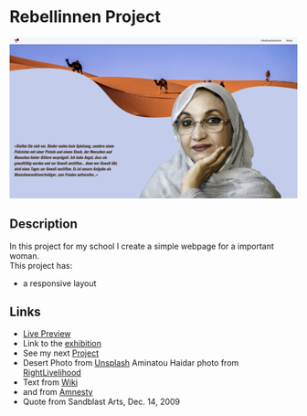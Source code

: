 # Rebellinnen Project

![preview gif](./media/prev.png)

## Description

In this project for my school I create a simple webpage for a important woman. <br>
This project has:

- a responsive layout

## Links

- [Live Preview](https://tomsoerr.github.io/rebellinnen/)
- Link to the [exhibition](https://www.ausstellung-leihen.de/rebellinnen)
- See my next [Project](https://github.com/TomSoerr/portfolio)
- Desert Photo from [Unsplash](https://unsplash.com/photos/kiYzznir-uo)
  Aminatou Haidar photo from [RightLivelihood](https://rightlivelihood.org/app/uploads/2019/09/aminatouportrait-1024x1024.jpg)
- Text from [Wiki](https://de.wikipedia.org/wiki/Aminatou_Haidar)
- and from [Amnesty](https://www.amnesty.de/informieren/aktuell/marokko-aminatou-haidar-meine-geschichte-ist-kein-einzelfall)
- Quote from Sandblast Arts, Dec. 14, 2009

